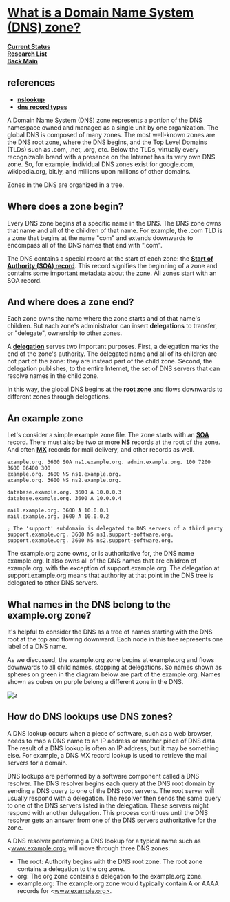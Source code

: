 # **[What is a Domain Name System (DNS) zone?](https://www.nslookup.io/learning/what-is-a-dns-zone/)**

**[Current Status](../../../development/status/weekly/current_status.md)**\
**[Research List](../../research_list.md)**\
**[Back Main](../../../README.md)**

## references

- **[nslookup](https://www.nslookup.io/)**
- **[dns record types](https://www.nslookup.io/learning/dns-record-types/)**

A Domain Name System (DNS) zone represents a portion of the DNS namespace owned and managed as a single unit by one organization. The global DNS is composed of many zones.
The most well-known zones are the DNS root zone, where the DNS begins, and the Top Level Domains (TLDs) such as .com, .net, .org, etc. Below the TLDs, virtually every recognizable brand with a presence on the Internet has its very own DNS zone. So, for example, individual DNS zones exist for google.com, wikipedia.org, bit.ly, and millions upon millions of other domains.

Zones in the DNS are organized in a tree.

## Where does a zone begin?

Every DNS zone begins at a specific name in the DNS. The DNS zone owns that name and all of the children of that name. For example, the .com TLD is a zone that begins at the name "com" and extends downwards to encompass all of the DNS names that end with ".com".

The DNS contains a special record at the start of each zone: the **[Start of Authority (SOA) record](https://www.nslookup.io/learning/dns-record-types/soa/)**. This record signifies the beginning of a zone and contains some important metadata about the zone. All zones start with an SOA record.

## And where does a zone end?

Each zone owns the name where the zone starts and of that name's children. But each zone's administrator can insert **delegations** to transfer, or "delegate", ownership to other zones.

A **[delegation](https://www.nslookup.io/learning/zone-delegation/)** serves two important purposes. First, a delegation marks the end of the zone's authority. The delegated name and all of its children are not part of the zone: they are instead part of the child zone. Second, the delegation publishes, to the entire Internet, the set of DNS servers that can resolve names in the child zone.

In this way, the global DNS begins at the **[root zone](https://www.nslookup.io/learning/what-is-the-dns-root-zone/)** and flows downwards to different zones through delegations.

## An example zone

Let's consider a simple example zone file. The zone starts with an **[SOA](https://www.nslookup.io/learning/dns-record-types/soa/)** record. There must also be two or more **[NS](https://www.nslookup.io/learning/dns-record-types/ns/)** records at the root of the zone. And often **[MX](https://www.nslookup.io/learning/dns-record-types/mx/)** records for mail delivery, and other records as well.

```csv
example.org. 3600 SOA ns1.example.org. admin.example.org. 100 7200 3600 86400 300
example.org. 3600 NS ns1.example.org.
example.org. 3600 NS ns2.example.org.

database.example.org. 3600 A 10.0.0.3
database.example.org. 3600 A 10.0.0.4

mail.example.org. 3600 A 10.0.0.1
mail.example.org. 3600 A 10.0.0.2

; The 'support' subdomain is delegated to DNS servers of a third party
support.example.org. 3600 NS ns1.support-software.org.
support.example.org. 3600 NS ns2.support-software.org.
```

The example.org zone owns, or is authoritative for, the DNS name example.org. It also owns all of the DNS names that are children of example.org, with the exception of support.example.org. The delegation at support.example.org means that authority at that point in the DNS tree is delegated to other DNS servers.

## What names in the DNS belong to the example.org zone?

It's helpful to consider the DNS as a tree of names starting with the DNS root at the top and flowing downward. Each node in this tree represents one label of a DNS name.

As we discussed, the example.org zone begins at example.org and flows downwards to all child names, stopping at delegations. So names shown as spheres on green in the diagram below are part of the example.org. Names shown as cubes on purple belong a different zone in the DNS.

![z](https://www.nslookup.io/img/example-zone.c76c32f0.jpg)

## How do DNS lookups use DNS zones?

A DNS lookup occurs when a piece of software, such as a web browser, needs to map a DNS name to an IP address or another piece of DNS data. The result of a DNS lookup is often an IP address, but it may be something else. For example, a DNS MX record lookup is used to retrieve the mail servers for a domain.

DNS lookups are performed by a software component called a DNS resolver. The DNS resolver begins each query at the DNS root domain by sending a DNS query to one of the DNS root servers. The root server will usually respond with a delegation. The resolver then sends the same query to one of the DNS servers listed in the delegation. These servers might respond with another delegation. This process continues until the DNS resolver gets an answer from one of the DNS servers authoritative for the zone.

A DNS resolver performing a DNS lookup for a typical name such as <www.example.org> will move through three DNS zones:

- The root: Authority begins with the DNS root zone. The root zone contains a delegation to the org zone.
- org: The org zone contains a delegation to the example.org zone.
- example.org: The example.org zone would typically contain A or AAAA records for <www.example.org>.
